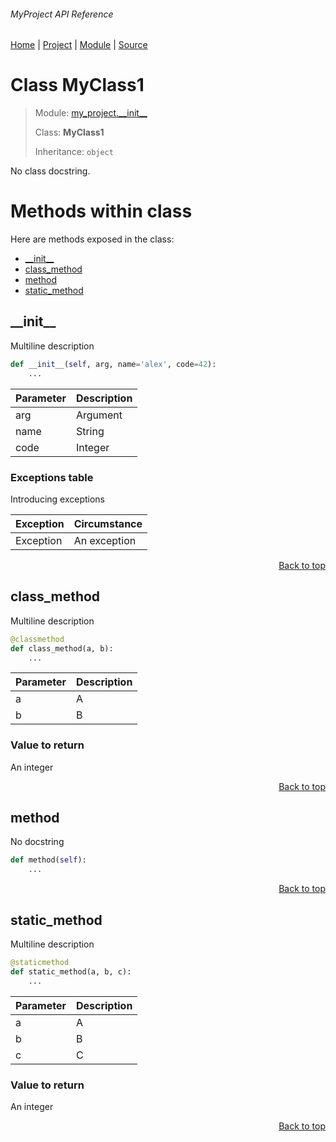 ###### MyProject API Reference
[Home](/docs/api/README.md) | [Project](/README.md) | [Module](/docs/api/modules/my_project/__init__/README.md) | [Source](/src/my_project/__init__.py)

# Class MyClass1
> Module: [my\_project.\_\_init\_\_](/docs/api/modules/my_project/__init__/README.md)
>
> Class: **MyClass1**
>
> Inheritance: `object`

No class docstring.

# Methods within class
Here are methods exposed in the class:
- [\_\_init\_\_](#__init__)
- [class\_method](#class_method)
- [method](#method)
- [static\_method](#static_method)

## \_\_init\_\_
Multiline 
description

```python
def __init__(self, arg, name='alex', code=42):
    ...
```

| Parameter | Description |
| --- | --- |
| arg | Argument |
| name | String |
| code | Integer |

### Exceptions table
Introducing exceptions

| Exception | Circumstance |
| --- | --- |
| Exception | An exception |

<p align="right"><a href="#myproject-api-reference">Back to top</a></p>

## class\_method
Multiline
description

```python
@classmethod
def class_method(a, b):
    ...
```

| Parameter | Description |
| --- | --- |
| a | A |
| b | B |

### Value to return
An integer

<p align="right"><a href="#myproject-api-reference">Back to top</a></p>

## method
No docstring

```python
def method(self):
    ...
```

<p align="right"><a href="#myproject-api-reference">Back to top</a></p>

## static\_method
Multiline
description

```python
@staticmethod
def static_method(a, b, c):
    ...
```

| Parameter | Description |
| --- | --- |
| a | A |
| b | B |
| c | C |

### Value to return
An integer

<p align="right"><a href="#myproject-api-reference">Back to top</a></p>
